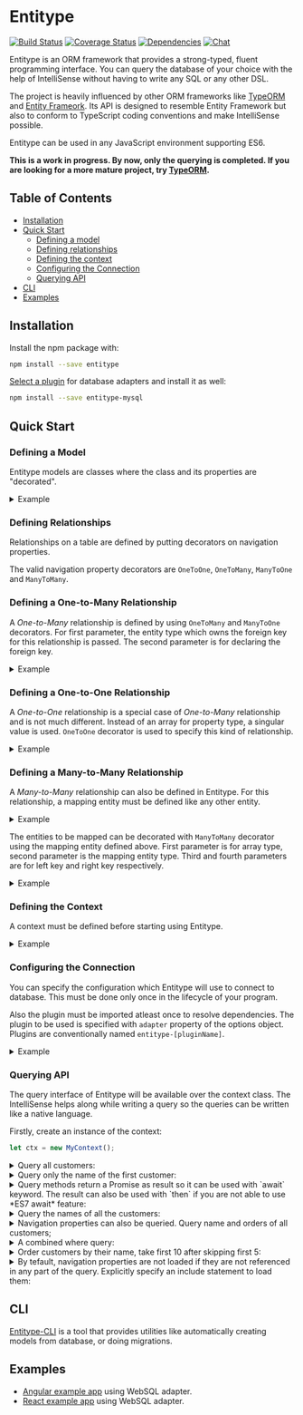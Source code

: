 # Entitype

<!-- Badges section here. -->
[![Build Status][travis-badge-image]][travis-badge-url]
[![Coverage Status][coveralls-badge-image]][coveralls-badge-url]
[![Dependencies][dependencies-badge-image]][dependencies-badge-url]
[![Chat][chat-badge-image]][chat-badge-url]

Entitype is an ORM framework that provides a strong-typed, fluent programming interface. You can query the database of your choice with the help of IntelliSense without having to write any SQL or any other DSL.

The project is heavily influenced by other ORM frameworks like [TypeORM][typeorm-url] and [Entity Frameork][entity-framework-url]. Its API is designed to resemble Entity Framework but also to conform to TypeScript coding conventions and make IntelliSense possible.

Entitype can be used in any JavaScript environment supporting ES6.

__This is a work in progress. By now, only the querying is completed. If you are looking for a more mature project, try [TypeORM][typeorm-url].__

## Table of Contents

* [Installation](#installation)
* [Quick Start](#quick-start)
  * [Defining a model](#defining-a-model)
  * [Defining relationships](#defining-relationships)
  * [Defining the context](#defining-the-context)
  * [Configuring the Connection](#configuring-the-connection)
  * [Querying API](#querying-api)
* [CLI](#cli)
* [Examples](#examples)

## Installation

Install the npm package with:

```bash
npm install --save entitype
```

[Select a plugin][entitype-plugins-url] for database adapters and install it as well:

```bash
npm install --save entitype-mysql
```

## Quick Start

### Defining a Model

Entitype models are classes where the class and its properties are "decorated".

<details>
<summary>
Example
</summary>

```typescript
import { Column, Entity } from 'entitype';

@Entity('customers')
export class Customer {

  @Column().type.int().primaryKey(true)
  id: number;

  @Column(`last_name`).type.varchar(50).index()
  name?: string;
}
```

</details>

### Defining Relationships

Relationships on a table are defined by putting decorators on navigation properties.

The valid navigation property decorators are `OneToOne`, `OneToMany`, `ManyToOne` and `ManyToMany`.

### Defining a One-to-Many Relationship

A *One-to-Many* relationship is defined by using `OneToMany` and `ManyToOne` decorators. For first parameter, the entity type which owns the foreign key for this relationship is passed. The second parameter is for declaring the foreign key.

<details>
<summary>
Example
</summary>

```typescript
export class Customer {
  /* ........... */

  @OneToMany(type => Order, x => x.customerId)
  orders: Order[];
}

@Entity('orders')
export class Order {
  @Column().type.int().primaryKey(true)
  id: number;

  @Column(`customer_id`)
  customerId: number;

  @ManyToOne(type => Order, x => x.customerId)
  customer: Customer;
}
```

</details>

### Defining a One-to-One Relationship

A *One-to-One* relationship is a special case of *One-to-Many* relationship and is not much different. Instead of an array for property type, a singular value is used. `OneToOne` decorator is used to specify this kind of relationship.

<details>
<summary>
Example
</summary>

```typescript
export class Customer {
  /* ........... */

  @OneToOne(type => Order, x => x.customerId)
  orders: Order;  // <------ Note the difference here
}

@Entity('orders')
export class Order {
  @Column().type.int().primaryKey(true)
  id: number;

  @Column(`customer_id`)
  customerId: number;

  @OneToOne(type => Order, x => x.customerId)
  customer: Customer;
}
```

</details>

### Defining a Many-to-Many Relationship

A *Many-to-Many* relationship can also be defined in Entitype. For this relationship, a mapping entity must be defined like any other entity.

<details>
<summary>
Example
</summary>

```typescript
@Entity('employee_privileges_mapping_table')
export class EmployeePrivilege {

  @Column('employee_id').primaryKey()
  employeeId: number;

  @Column('privilege_id').primaryKey()
  privilegeId: number;
}
```

</details>

The entities to be mapped can be decorated with `ManyToMany` decorator using the mapping entity defined above. First parameter is for array type, second parameter is the mapping entity type. Third and fourth parameters are for left key and right key respectively.

<details>
<summary>
Example
</summary>

```typescript
@Entity('employees')
export class Employee {
  /* ---- Other properties, including the primary key ----  */

  @ManyToMany(type => Privilege, joinType => EmployeePrivilege, x => x.employeeId, x => x.privilegeId)
  employeePrivileges: Privilege[];
}

@Entity('privileges')
export class Privilege {
  /* ---- Other properties, including the primary key ----  */

  @ManyToMany(type => Employee, joinType => EmployeePrivilege, x => x.privilegeId, x => x.employeeId)
  employeePrivileges: Employee[];
}

```

</details>

### Defining the Context

A context must be defined before starting using Entitype.

<details>
<summary>
Example
</summary>

```typescript
import { DbCollection, EntitypeContext, IQueryable } from 'entitype';

export class MyContext extends EntitypeContext {

  @DbCollection(() => Customer)
  customers: IQueryable<Customer>;

  @DbCollection(() => Order)
  orders: IQueryable<Order>;
}

```

</details>

### Configuring the Connection

You can specify the configuration which Entitype will use to connect to database. This must be done only once in the lifecycle of your program.

Also the plugin must be imported atleast once to resolve dependencies. The plugin to be used is specified with `adapter` property of the options object. Plugins are conventionally named `entitype-[pluginName]`.

<details>
<summary>
Example
</summary>

```typescript
import { useConfiguration } from 'entitype';
import { MysqlConnectionOptions } from 'entitype-mysql';

useConfiguration(<MysqlConnectionOptions>{
  adapter: 'mysql',
  database: 'mydb',
  host: 'localhost',
  port: 3306,
  password: '*********',
  user: 'root'
})
```

</details>

### Querying API

The query interface of Entitype will be available over the context class. The IntelliSense helps along while writing a query so the queries can be written like a native language.

Firstly, create an instance of the context:

```typescript
let ctx = new MyContext();
```

<details>
<summary>
Query all customers:
</summary>

```typescript
let customers = await ctx.customers.toList();
```

</details>

<details>
<summary>
Query only the name of the first customer:
</summary>

```typescript
// name is of type 'string'
let name = await ctx.customers
  .select(x => x.name)
  .first();
```

</details>

<details>
<summary>
Query methods return a Promise as result so it can be used with `await` keyword. The result can also be used with `then` if you are not able to use *ES7 await* feature:
</summary>

```typescript
ctx.customers
  .select(x => x.name)
  .first()
  .then(name => console.log(`My first customer's name is ` + name));
```

</details>

<details>
<summary>
Query the names of all the customers:
</summary>

```typescript
// names is of type 'string[]'
let names = await ctx.customers
  .select(x => x.name)
  .toList();
```

</details>

<details>
<summary>
Navigation properties can also be queried. Query name and orders of all customers;
</summary>

```typescript
// namesAndOrders is of type '{ name: string, orders: Order[] }'
let namesAndOrders = await ctx.customers
  .select(x => ({name: x.name, orders: x.orders }))
  .toList();
```

</details>

<details>
<summary>
A combined where query:
</summary>

```typescript
let customers = await ctx.customers
  .where(x => x.name).not.isNull()
  .or
  .where(x => x.id).in([5,6,7])
  .toList();
```

</details>

<details>
<summary>
Order customers by their name, take first 10 after skipping first 5:
</summary>

```typescript
let customerNamesOrdered = await ctx.customers
  .orderByAscending(x => x.name)
  .skip(5)
  .take(10)
  .toList();
```

</details>

<details>
<summary>
By tefault, navigation properties are not loaded if they are not referenced in any part of the query. Explicitly specify an include statement to load them:
</summary>

```typescript
let customerNamesOrdered = await ctx.customers
  .include(x => x.orders)
  .toList();
```

</details>

## CLI

[Entitype-CLI][entitype-cli-url] is a tool that provides utilities like automatically creating models from database, or doing migrations.

## Examples

* [Angular example app][entitype-angular-example-url] using WebSQL adapter.
* [React example app][entitype-react-example-url] using WebSQL adapter.

[travis-badge-image]: https://travis-ci.org/entitype/entitype.svg?branch=master
[travis-badge-url]: https://travis-ci.org/entitype/entitype
[coveralls-badge-image]: https://coveralls.io/repos/github/entitype/entitype/badge.svg?branch=master
[coveralls-badge-url]: https://coveralls.io/github/entitype/entitype?branch=master
[dependencies-badge-image]: https://david-dm.org/entitype/entitype.svg
[dependencies-badge-url]: https://david-dm.org/entitype/entitype
[chat-badge-image]: https://badges.gitter.im/entitype/entitype.svg
[chat-badge-url]: https://gitter.im/entitype/Lobby?utm_source=badge&utm_medium=badge&utm_campaign=pr-badge&utm_content=badge

[entitype-url]: https://github.com/entitype/entitype
[entitype-cli-url]: https://github.com/entitype/entitype/tree/master/packages/entitype-cli
[typeorm-url]: https://github.com/typeorm/typeorm
[entity-framework-url]: https://github.com/aspnet/EntityFramework6
[entitype-plugins-url]: https://www.npmjs.com/search?q=entitype

[entitype-angular-example-url]: https://stackblitz.com/edit/angular-entitype-demo?file=demo.ts
[entitype-react-example-url]: https://stackblitz.com/edit/react-entitype-demo?file=demo.tsx

